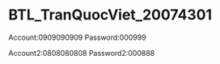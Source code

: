 # BTL_TranQuocViet_20074301

Account:0909090909
Password:000999

Account2:0808080808
Password2:000888
